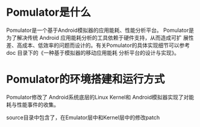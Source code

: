 # Pomulator是什么
Pomulator是一个基于Android模拟器的应用能耗、性能分析平台。
Pomulator是为了解决传统 Android 应用能耗分析的工具依赖于硬件支持，从而造成可扩 展性差、高成本、低效率的问题而设计的。有关Pomulator的具体实现细节可以参考 doc 目录下的《一种基于模拟器的移动应用能耗 分析平台的设计与实现》。


# Pomulator的环境搭建和运行方式
Pomulator修改了 Android系统底层的Linux Kernel和 Android模拟器实现了对能耗与性能事件的收集。

source目录中包含了，在Emulator层中和Kernel层中的修改patch

